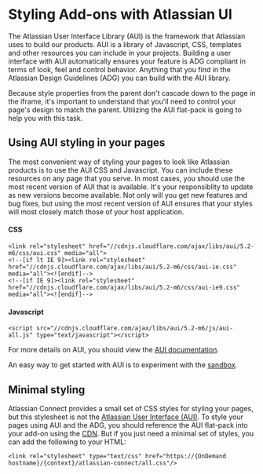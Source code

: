 # Styling Add-ons with Atlassian UI

The Atlassian User Interface Library (AUI) is the framework that Atlassian uses to build our products. AUI is a library
 of Javascript, CSS, templates and other resources you can include in your projects. Building a user interface with
 AUI automatically ensures your feature is ADG compliant in terms of look, feel and control behavior. Anything that
 you find in the Atlassian Design Guidelines (ADG) you can build with the AUI library.

Because style properties from the parent don't cascade down to the page in the iframe, it's important to understand that
you'll need to control your page's design to match the parent. Utilizing the AUI flat-pack is going to help you with
this task.

## Using AUI styling in your pages

The most convenient way of styling your pages to look like Atlassian products is to use the AUI CSS and Javascript. You can
include these resources on any page that you serve. In most cases, you should use the most recent version of AUI that is
available. It's your responsiblity to update as new versions become available. Not only will you get new features and bug
fixes, but using the most recent version of AUI ensures that your styles will most closely match those of your host application.

#### CSS
```
<link rel="stylesheet" href="//cdnjs.cloudflare.com/ajax/libs/aui/5.2-m6/css/aui.css" media="all">
<!--[if lt IE 9]><link rel="stylesheet" href="//cdnjs.cloudflare.com/ajax/libs/aui/5.2-m6/css/aui-ie.css" media="all"><![endif]-->
<!--[if IE 9]><link rel="stylesheet" href="//cdnjs.cloudflare.com/ajax/libs/aui/5.2-m6/css/aui-ie9.css" media="all"><![endif]-->
```

#### Javascript
```
<script src="//cdnjs.cloudflare.com/ajax/libs/aui/5.2-m6/js/aui-all.js" type="text/javascript"></script>
```

For more details on AUI, you should view the [AUI documentation](https://developer.atlassian.com/display/AUI/).

An easy way to get started with AUI is to experiment with the [sandbox](https://docs.atlassian.com/aui/latest/sandbox/).

## Minimal styling

Atlassian Connect provides a small set of CSS styles for styling your pages, but this stylesheet is not the
[Atlassian User Interface (AUI)](https://developer.atlassian.com/design/). To style your pages using AUI and the
ADG, you should reference the AUI flat-pack into your add-on using the [CDN](http://cdnjs.com/libraries/aui/).
But if you just need a minimal set of styles, you can add the following to your HTML:
```
<link rel="stylesheet" type="text/css" href="https://{OnDemand hostname}/{context}/atlassian-connect/all.css"/>
```

